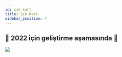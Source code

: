 ```yaml
---
id: şık kart
title: Şık Kart
sidebar_position: 4
---
```


## 🚧 2022 için geliştirme aşamasında 🚧

![](/img/niftykart_v01.png)
